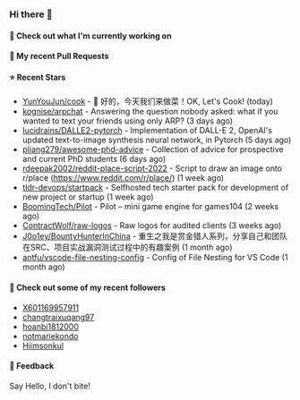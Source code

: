 ### Hi there 👋

#### 👷 Check out what I'm currently working on

#### 🔨 My recent Pull Requests


#### ⭐ Recent Stars

- [YunYouJun/cook](https://github.com/YunYouJun/cook) - 🍲 好的，今天我们来做菜！OK, Let&#39;s Cook! (today)
- [kognise/arpchat](https://github.com/kognise/arpchat) - Answering the question nobody asked: what if you wanted to text your friends using only ARP? (3 days ago)
- [lucidrains/DALLE2-pytorch](https://github.com/lucidrains/DALLE2-pytorch) - Implementation of DALL-E 2, OpenAI&#39;s updated text-to-image synthesis neural network,  in Pytorch (5 days ago)
- [pliang279/awesome-phd-advice](https://github.com/pliang279/awesome-phd-advice) - Collection of advice for prospective and current PhD students (6 days ago)
- [rdeepak2002/reddit-place-script-2022](https://github.com/rdeepak2002/reddit-place-script-2022) - Script to draw an image onto r/place (https://www.reddit.com/r/place/) (1 week ago)
- [tldr-devops/startpack](https://github.com/tldr-devops/startpack) - Selfhosted tech starter pack for development of new project or startup (1 week ago)
- [BoomingTech/Pilot](https://github.com/BoomingTech/Pilot) - Pilot – mini game engine for games104 (2 weeks ago)
- [ContractWolf/raw-logos](https://github.com/ContractWolf/raw-logos) - Raw logos for audited clients (3 weeks ago)
- [J0o1ey/BountyHunterInChina](https://github.com/J0o1ey/BountyHunterInChina) - 重生之我是赏金猎人系列，分享自己和团队在SRC、项目实战漏洞测试过程中的有趣案例 (1 month ago)
- [antfu/vscode-file-nesting-config](https://github.com/antfu/vscode-file-nesting-config) - Config of File Nesting for VS Code (1 month ago)

#### 👯 Check out some of my recent followers

- [X601169957911](https://github.com/X601169957911)
- [changtraixuqang97](https://github.com/changtraixuqang97)
- [hoanbi1812000](https://github.com/hoanbi1812000)
- [notmariekondo](https://github.com/notmariekondo)
- [Hiimsonkul](https://github.com/Hiimsonkul)

#### 💬 Feedback

Say Hello, I don't bite!